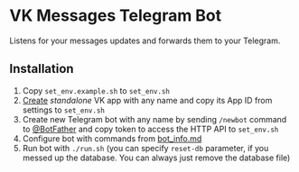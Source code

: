 # VK Messages Telegram Bot

Listens for your messages updates and forwards them to your Telegram.

## Installation

1. Copy `set_env.example.sh` to `set_env.sh`
2. [Create](https://vk.com/editapp?act=create) *standalone* VK app with any name and copy its App ID from settings to `set_env.sh`
3. Create new Telegram bot with any name by sending `/newbot` command to [@BotFather](http://telegram.me/botfather) and copy token to access the HTTP API to `set_env.sh`
4. Configure bot with commands from [bot_info.md](bot_info.md)
5. Run bot with `./run.sh` (you can specify `reset-db` parameter, if you messed up the database. You can always just remove the database file)